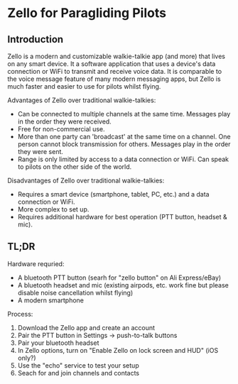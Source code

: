 # Zello for Paragliding Pilots

## Introduction

Zello is a modern and customizable walkie-talkie app (and more) that lives on any smart device.
It a software application that uses a device's data connection or WiFi to transmit and receive voice data.
It is comparable to the voice message feature of many modern messaging apps, but Zello is much faster and easier to use for pilots whilst flying.

Advantages of Zello over traditional walkie-talkies:

- Can be connected to multiple channels at the same time. Messages play in the order they were received.
- Free for non-commercial use.
- More than one party can 'broadcast' at the same time on a channel. One person cannot block transmission for others. Messages play in the order they were sent.
- Range is only limited by access to a data connection or WiFi. Can speak to pilots on the other side of the world.

Disadvantages of Zello over traditional walkie-talkies:

- Requires a smart device (smartphone, tablet, PC, etc.) and a data connection or WiFi.
- More complex to set up.
- Requires additional hardware for best operation (PTT button, headset & mic).

## TL;DR

Hardware requried:

- A bluetooth PTT button (searh for "zello button" on Ali Express/eBay)
- A bluetooth headset and mic (existing airpods, etc. work fine but please disable noise cancellation whilst flying)
- A modern smartphone

Process:

1. Download the Zello app and create an account
2. Pair the PTT button in Settings -> push-to-talk buttons
3. Pair your bluetooth headset
4. In Zello options, turn on "Enable Zello on lock screen and HUD" (iOS only?)
5. Use the "echo" service to test your setup
6. Seach for and join channels and contacts

